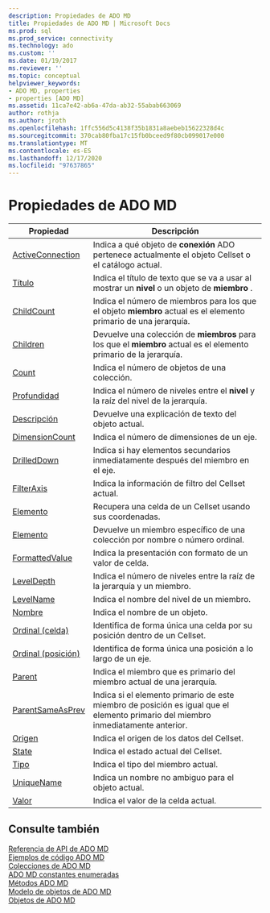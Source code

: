 ```yaml
---
description: Propiedades de ADO MD
title: Propiedades de ADO MD | Microsoft Docs
ms.prod: sql
ms.prod_service: connectivity
ms.technology: ado
ms.custom: ''
ms.date: 01/19/2017
ms.reviewer: ''
ms.topic: conceptual
helpviewer_keywords:
- ADO MD, properties
- properties [ADO MD]
ms.assetid: 11ca7e42-ab6a-47da-ab32-55abab663069
author: rothja
ms.author: jroth
ms.openlocfilehash: 1ffc556d5c4138f35b1831a8aebeb15622328d4c
ms.sourcegitcommit: 370cab80fba17c15fb0bceed9f80cb099017e000
ms.translationtype: MT
ms.contentlocale: es-ES
ms.lasthandoff: 12/17/2020
ms.locfileid: "97637865"
---
```

# <a name="ado-md-properties"></a>Propiedades de ADO MD

|Propiedad|Descripción|  
|-|-|  
|[ActiveConnection](./activeconnection-property-ado-md.md)|Indica a qué objeto de **conexión** ADO pertenece actualmente el objeto Cellset o el catálogo actual.|  
|[Título](./caption-property-ado-md.md)|Indica el título de texto que se va a usar al mostrar un **nivel** o un objeto de **miembro** .|  
|[ChildCount](./childcount-property-ado-md.md)|Indica el número de miembros para los que el objeto **miembro** actual es el elemento primario de una jerarquía.|  
|[Children](./children-property-ado-md.md)|Devuelve una colección de **miembros** para los que el **miembro** actual es el elemento primario de la jerarquía.|  
|[Count](../ado-api/count-property-ado.md)|Indica el número de objetos de una colección.|  
|[Profundidad](./depth-property-ado-md.md)|Indica el número de niveles entre el **nivel** y la raíz del nivel de la jerarquía.|  
|[Descripción](./description-property-ado-md.md)|Devuelve una explicación de texto del objeto actual.|  
|[DimensionCount](./dimensioncount-property-ado-md.md)|Indica el número de dimensiones de un eje.|  
|[DrilledDown](./drilleddown-property-ado-md.md)|Indica si hay elementos secundarios inmediatamente después del miembro en el eje.|  
|[FilterAxis](./filteraxis-property-ado-md.md)|Indica la información de filtro del Cellset actual.|  
|[Elemento](./item-property-ado-md-cellset.md)|Recupera una celda de un Cellset usando sus coordenadas.|  
|[Elemento](../ado-api/item-property-ado.md)|Devuelve un miembro específico de una colección por nombre o número ordinal.|  
|[FormattedValue](./formattedvalue-property-ado-md.md)|Indica la presentación con formato de un valor de celda.|  
|[LevelDepth](./leveldepth-property-ado-md.md)|Indica el número de niveles entre la raíz de la jerarquía y un miembro.|  
|[LevelName](./levelname-property-ado-md.md)|Indica el nombre del nivel de un miembro.|  
|[Nombre](./name-property-ado-md.md)|Indica el nombre de un objeto.|  
|[Ordinal (celda)](./ordinal-property-ado-md-cell.md)|Identifica de forma única una celda por su posición dentro de un Cellset.|  
|[Ordinal (posición)](./ordinal-property-ado-md-position.md)|Identifica de forma única una posición a lo largo de un eje.|  
|[Parent](./parent-property-ado-md.md)|Indica el miembro que es primario del miembro actual de una jerarquía.|  
|[ParentSameAsPrev](./parentsameasprev-property-ado-md.md)|Indica si el elemento primario de este miembro de posición es igual que el elemento primario del miembro inmediatamente anterior.|  
|[Origen](./source-property-ado-md.md)|Indica el origen de los datos del Cellset.|  
|[State](./state-property-ado-md.md)|Indica el estado actual del Cellset.|  
|[Tipo](./type-property-ado-md.md)|Indica el tipo del miembro actual.|  
|[UniqueName](./uniquename-property-ado-md.md)|Indica un nombre no ambiguo para el objeto actual.|  
|[Valor](./value-property-ado-md.md)|Indica el valor de la celda actual.|  
  
## <a name="see-also"></a>Consulte también  
 [Referencia de API de ADO MD](./ado-md-object-model.md)   
 [Ejemplos de código ADO MD](./ado-md-code-examples.md)   
 [Colecciones de ADO MD](./ado-md-collections.md)   
 [ADO MD constantes enumeradas](./ado-md-enumerated-constants.md)   
 [Métodos ADO MD](./ado-md-methods.md)   
 [Modelo de objetos de ADO MD](./ado-md-object-model.md)   
 [Objetos de ADO MD](./ado-md-objects.md)